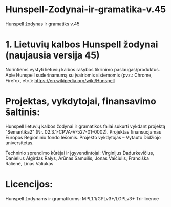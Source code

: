 # Hunspell-Zodynai-ir-gramatika-v.45
Hunspell žodynas ir gramatiks v.45

# 1. Lietuvių kalbos Hunspell žodynai (naujausia versija 45)

Norintiems vystyti lietuvių kalbos rašybos tikrinimo paslaugas/produktus.  Apie Hunspell suderinamumą su įvairiomis sistemomis (pvz.: Chrome, Firefox, etc.): https://en.wikipedia.org/wiki/Hunspell 

# Projektas, vykdytojai, finansavimo šaltinis:

Hunspell lietuvių kalbos žodynai ir gramatikos failai sukurti vykdant projektą "Semantika2" (Nr. 02.3.1-CPVA-V-527-01-0002). Projektas finansuojamas Europos Regioninio fondo lėšomis. Projekto vykdytojas – Vytauto Didžiojo universitetas.

Techninio sprendimo kūrėjai ir įgyvendintojai:
Virginijus Dadurkevičius, Danielius Algirdas Ralys, Arūnas Samuilis,
Jonas Vaičiulis, Franciška Ralienė, Linas Valiukas

# Licencijos:
Hunspell žodynams ir gramatikoms: MPL1.1/GPLv3+/LGPLv3+ Tri-licence


